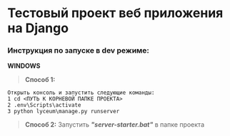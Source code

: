 # Тестовый проект веб приложения на Django
### Инструкция по запуске в dev режиме:

**WINDOWS**

> **Способ 1:**
```
Открыть консоль и запустить следующие команды:
1 cd <ПУТЬ К КОРНЕВОЙ ПАПКЕ ПРОЕКТА>
2 .env\Scripts\activate
3 python lyceum\manage.py runserver
```
> **Способ 2:**
> Запустить ***"server-starter.bat"*** в папке проекта
